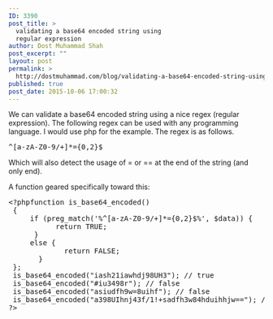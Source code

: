 ```yaml
---
ID: 3390
post_title: >
  validating a base64 encoded string using
  regular expression
author: Dost Muhammad Shah
post_excerpt: ""
layout: post
permalink: >
  http://dostmuhammad.com/blog/validating-a-base64-encoded-string-using-regular-expression/
published: true
post_date: 2015-10-06 17:00:32
---
```

We can validate a base64 encoded string using a nice regex (regular expression). The following regex can be used with any programming language. I would use php for the example. The regex is as follows.
<pre>^[a-zA-Z0-9/+]*={0,2}$</pre>
Which will also detect the usage of = or == at the end of the string (and only end).

A function geared specifically toward this:
<pre><span class="default">&lt;?php</span><span class="keyword">function </span><span class="default">is_base64_encoded</span><span class="keyword">()
 {
     if (</span><span class="default">preg_match</span><span class="keyword">(</span><span class="string">'%^[a-zA-Z0-9/+]*={0,2}$%'</span><span class="keyword">, </span><span class="default">$data</span><span class="keyword">)) {
           return </span><span class="default">TRUE</span><span class="keyword">;
      } 
     else {
             return </span><span class="default">FALSE</span><span class="keyword">;
       }
 };
</span><span class="default"> is_base64_encoded</span><span class="keyword">(</span><span class="string">"iash21iawhdj98UH3"</span><span class="keyword">); </span><span class="comment">// true
 </span><span class="default">is_base64_encoded</span><span class="keyword">(</span><span class="string">"#iu3498r"</span><span class="keyword">); </span><span class="comment">// false
 </span><span class="default">is_base64_encoded</span><span class="keyword">(</span><span class="string">"asiudfh9w=8uihf"</span><span class="keyword">); </span><span class="comment">// false
 </span><span class="default">is_base64_encoded</span><span class="keyword">(</span><span class="string">"a398UIhnj43f/1!+sadfh3w84hduihhjw=="</span><span class="keyword">); </span><span class="comment">// false
</span><span class="default">?&gt;</span></pre>